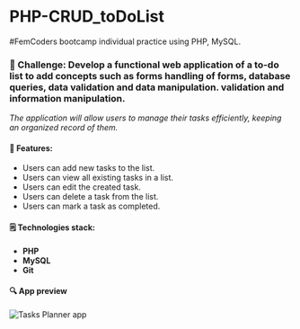 # PHP-CRUD_toDoList

#FemCoders bootcamp individual practice using PHP, MySQL.

<h3> 🎯 Challenge: Develop a functional web application of a to-do list to add concepts such as forms handling of forms, database queries, data validation and data manipulation. validation and information manipulation.</h2>

<p><em>The application will allow users to manage their tasks efficiently, keeping an organized record of them.</em></p>

<h4> 🏁 Features:</h4>
<ul>
<li>Users can add new tasks to the list.
</li>
<li>Users can view all existing tasks in a list.
</li>
<li>Users can edit the created task.
</li>
<li>Users can delete a task from the list.</li>
<li>Users can mark a task as completed.</li>

</ul>

<h4>🗒 Technologies stack:</h4>
<ul>
<li><strong>PHP</strong></li>
<li><strong>MySQL</strong></li>
<li><strong>Git</strong></li>
</ul>

<h4>🔍 App preview</h4>
<image
  src="assets/images/task-list-preview.png"
  alt="Tasks Planner app"
  caption="Tasks Planner app">
